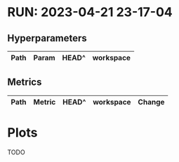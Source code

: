 # RUN: 2023-04-21 23-17-04
## Hyperparameters
| Path   | Param   | HEAD^   | workspace   |
|--------|---------|---------|-------------|

## Metrics
| Path   | Metric   | HEAD^   | workspace   | Change   |
|--------|----------|---------|-------------|----------|

# Plots
TODO
